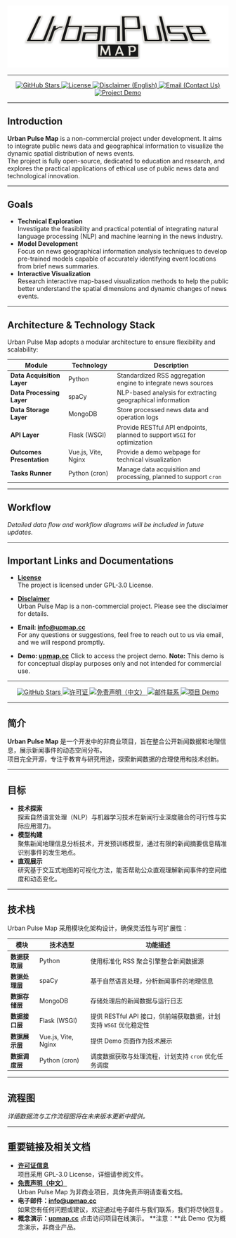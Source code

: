 <!-- 项目 Logo / Project Logo -->
<p align="center">
  <picture>
    <source srcset="./docs/assets/UPMap_logo_lt_white.png" media="(prefers-color-scheme: dark)">
    <source srcset="./docs/assets/UPMap_logo_main.svg" media="(prefers-color-scheme: light)">
    <img src="./docs/assets/UPMap_logo_lt_black.png" alt="Urban Pulse Map Logo Lt Black" width="800">
  </picture>
</p>

---

<p align="center">
  <a href="https://github.com/0xliu1shou/UrbanPulseMap_Source" target="_blank">
    <img src="https://img.shields.io/github/stars/0xliu1shou/UrbanPulseMap_Source?style=for-the-badge" alt="GitHub Stars">
  </a>
  <a href="./LICENSE" target="_blank">
    <img src="https://img.shields.io/github/license/0xliu1shou/UrbanPulseMap_Source?style=for-the-badge" alt="License">
  </a>
  <a href="./docs/Disclaimer_en.md" target="_blank">
    <img src="https://img.shields.io/badge/Disclaimer-English-orange?style=for-the-badge" alt="Disclaimer (English)">
  </a>
  <a href="mailto:info@upmap.cc">
    <img src="https://img.shields.io/badge/Email-Contact%20Us-blue?style=for-the-badge" alt="Email (Contact Us)">
  </a>
  <a href="https://upmap.cc" target="_blank">
    <img src="https://img.shields.io/badge/Demo-Upmap.cc-purple?style=for-the-badge" alt="Project Demo">
  </a>
</p>

---

## Introduction
**Urban Pulse Map** is a non-commercial project under development. It aims to integrate public news data and geographical information to visualize the dynamic spatial distribution of news events.  
The project is fully open-source, dedicated to education and research, and explores the practical applications of ethical use of public news data and technological innovation.

---

## Goals
- **Technical Exploration**  
  Investigate the feasibility and practical potential of integrating natural language processing (NLP) and machine learning in the news industry.
- **Model Development**  
  Focus on news geographical information analysis techniques to develop pre-trained models capable of accurately identifying event locations from brief news summaries.
- **Interactive Visualization**  
  Research interactive map-based visualization methods to help the public better understand the spatial dimensions and dynamic changes of news events.

---

## Architecture & Technology Stack
Urban Pulse Map adopts a modular architecture to ensure flexibility and scalability:

| Module                    | Technology            | Description                                                               |
|---------------------------|-----------------------|---------------------------------------------------------------------------|
| **Data Acquisition Layer**| Python                | Standardized RSS aggregation engine to integrate news sources             |
| **Data Processing Layer** | spaCy                 | NLP-based analysis for extracting geographical information                |
| **Data Storage Layer**    | MongoDB               | Store processed news data and operation logs                              |
| **API Layer**             | Flask (WSGI)          | Provide RESTful API endpoints, planned to support `WSGI` for optimization |
| **Outcomes Presentation** | Vue.js, Vite, Nginx   | Provide a demo webpage for technical visualization                        |
| **Tasks Runner**          | Python (cron)         | Manage data acquisition and processing, planned to support `cron`         |

---

## Workflow
_Detailed data flow and workflow diagrams will be included in future updates._

---

## Important Links and Documentations
- **[License](./LICENSE)**  
  The project is licensed under GPL-3.0 License.  

- **[Disclaimer](./docs/Disclaimer_en.md)**  
  Urban Pulse Map is a non-commercial project. Please see the disclaimer for details.  

- **Email: [info@upmap.cc](mailto:info@upmap.cc)**  
  For any questions or suggestions, feel free to reach out to us via email, and we will respond promptly.

- **Demo: [upmap.cc](https://upmap.cc)**
  Click to access the project demo.
  **Note:** This demo is for conceptual display purposes only and not intended for commercial use.
---

<p align="center">
  <a href="https://github.com/0xliu1shou/UrbanPulseMap_Source" target="_blank">
    <img src="https://img.shields.io/github/stars/0xliu1shou/UrbanPulseMap_Source?style=for-the-badge" alt="GitHub Stars">
  </a>
  <a href="./LICENSE" target="_blank">
    <img src="https://img.shields.io/github/license/0xliu1shou/UrbanPulseMap_Source?style=for-the-badge" alt="许可证">
  </a>
  <a href="./docs/Disclaimer_cn.md" target="_blank">
    <img src="https://img.shields.io/badge/免责声明-中文-orange?style=for-the-badge" alt="免责声明（中文）">
  </a>
  <a href="mailto:info@upmap.cc">
    <img src="https://img.shields.io/badge/Email-联系我们-blue?style=for-the-badge" alt="邮件联系">
  </a>
  <a href="https://upmap.cc" target="_blank">
    <img src="https://img.shields.io/badge/Demo-Upmap.cc-purple?style=for-the-badge" alt="项目 Demo">
  </a>
</p>

---

## 简介
**Urban Pulse Map** 是一个开发中的非商业项目，旨在整合公开新闻数据和地理信息，展示新闻事件的动态空间分布。  
项目完全开源，专注于教育与研究用途，探索新闻数据的合理使用和技术创新。

---

## 目标
- **技术探索**  
  探索自然语言处理（NLP）与机器学习技术在新闻行业深度融合的可行性与实际应用潜力。
- **模型构建**  
  聚焦新闻地理信息分析技术，开发预训练模型，通过有限的新闻摘要信息精准识别事件的发生地点。
- **直观展示**  
  研究基于交互式地图的可视化方法，能否帮助公众直观理解新闻事件的空间维度和动态变化。

---

## 技术栈
Urban Pulse Map 采用模块化架构设计，确保灵活性与可扩展性：

| 模块               | 技术选型               | 功能描述                                                    |
|-------------------|-----------------------|------------------------------------------------------------|
| **数据获取层**      | Python                | 使用标准化 RSS 聚合引擎整合新闻数据源                           |
| **数据处理层**      | spaCy                 | 基于自然语言处理，分析新闻事件的地理信息                         |
| **数据存储层**      | MongoDB               | 存储处理后的新闻数据与运行日志                                 |
| **数据接口层**      | Flask (WSGI)          | 提供 RESTful API 接口，供前端获取数据，计划支持 `WSGI` 优化稳定性 |
| **数据展示层**      | Vue.js, Vite, Nginx   | 提供 Demo 页面作为技术展示                                    |
| **数据调度层**      | Python (cron)         | 调度数据获取与处理流程，计划支持 `cron` 优化任务调度              |

---

## 流程图
_详细数据流与工作流程图将在未来版本更新中提供。_

---

## 重要链接及相关文档
- **[许可证信息](./LICENSE)**  
  项目采用 GPL-3.0 License，详细请参阅文件。
- **[免责声明（中文）](./docs/Disclaimer_cn.md)**  
  Urban Pulse Map 为非商业项目，具体免责声明请查看文档。
- **电子邮件：[info@upmap.cc](mailto:info@upmap.cc)**  
  如果您有任何问题或建议，欢迎通过电子邮件与我们联系，我们将尽快回复。
- **概念演示：[upmap.cc](https://upmap.cc)**
  点击访问项目在线演示。
  **注意：**此 Demo 仅为概念演示，非商业产品。
